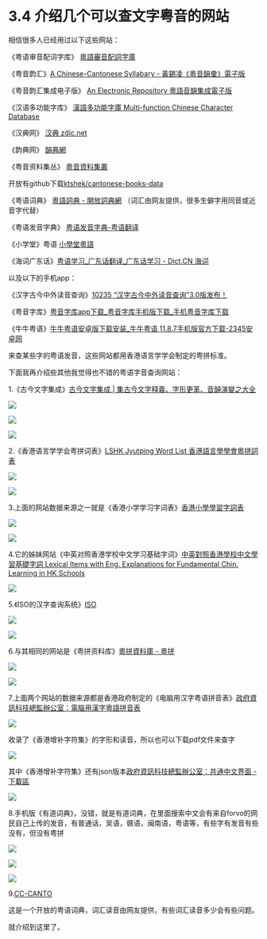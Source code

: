 # 3.4 介绍几个可以查文字粤音的网站

相信很多人已经用过以下这些网站：

《粤语审音配词字库》 [粵語審音配詞字庫](https://link.zhihu.com/?target=http%3A//humanum.arts.cuhk.edu.hk/Lexis/lexi-can/)

《粤音韵汇》[A Chinese-Cantonese Syllabary - 黃錫凌《粵音韻彙》電子版](https://link.zhihu.com/?target=http%3A//humanum.arts.cuhk.edu.hk/Lexis/Canton/)

《粤音韵汇集成电子版》 [An Electronic Repository 粵語音韻集成電子版](https://link.zhihu.com/?target=http%3A//humanum.arts.cuhk.edu.hk/Lexis/Canton2/)

《汉语多功能字库》 [漢語多功能字庫 Multi-function Chinese Character Database](https://link.zhihu.com/?target=http%3A//humanum.arts.cuhk.edu.hk/Lexis/lexi-mf/)

《汉典网》 [汉典 zdic.net](https://link.zhihu.com/?target=http%3A//www.zdic.net/)

《韵典网》 [韻典網](https://link.zhihu.com/?target=http%3A//ytenx.org/)

《粤音资料集丛》 [粵音資料集叢](https://link.zhihu.com/?target=http%3A//www.jyut.net/)

开放有github下载[ktshek/cantonese-books-data](https://link.zhihu.com/?target=https%3A//github.com/ktshek/cantonese-books-data)

《粤语词典》 [粵語詞典 - 開放詞典網](https://link.zhihu.com/?target=http%3A//kaifangcidian.com/han/yue) （词汇由网友提供，很多生僻字用同音或近音字代替）

《粤语发音字典》 [粤语发音字典-粤语翻译](https://link.zhihu.com/?target=http%3A//www.yueyv.cn/)

《小学堂》粤语 [小學堂粵語](https://link.zhihu.com/?target=http%3A//xiaoxue.iis.sinica.edu.tw/yueyu)

《海词广东话》[粤语学习\_广东话翻译\_广东话学习 - Dict.CN 海词](https://link.zhihu.com/?target=http%3A//gdh.dict.cn/)

以及以下的手机app：

《汉字古今中外读音查询》[10235 “汉字古今中外读音查询”3.0版发布！](https://zhuanlan.zhihu.com/p/20839947)

《粤音字库》[粤音字库app下载\_粤音字库手机版下载\_手机粤音字库下载](https://link.zhihu.com/?target=http%3A//www.liqucn.com/rj/501191.shtml)

《牛牛粤语》[牛牛粤语安卓版下载安装\_牛牛粤语 11.8.7手机版官方下载-2345安卓网](https://link.zhihu.com/?target=http%3A//www.duote.com/android/104479.html)

来查某些字的粤语发音，这些网站都用香港语言学学会制定的粤拼标准。

下面我再介绍些其他我觉得也不错的粤语字音查询网站：

1.《古今文字集成》[古今文字集成 \| 集古今文字释義、字形更革、音韻演變之大全](https://link.zhihu.com/?target=http%3A//www.ccamc.co/index.php)

![](/img/section3.4/import.png)

![](/img/section3.4/import2.png)

![](/img/section3.4/import3.png)

2.《香港语言学学会粤拼词表》[LSHK Jyutping Word List 香港語言學學會粵拼詞表](https://link.zhihu.com/?target=http%3A//corpus.ied.edu.hk/JPwordlist/index.php)

![](/img/section3.4/import4.png)

![](/sec3.3jpg/import5.png)

3.上面的网站数据来源之一就是《香港小学学习字词表》[香港小學學習字詞表](https://link.zhihu.com/?target=http%3A//www.edbchinese.hk/lexlist_ch/)

![](/img/section3.4/import5.png)

![](/img/section3.4/import6.png)

4.它的姊妹网站《中英对照香港学校中文学习基础字词》[中英對照香港學校中文學習基礎字詞 Lexical Items with Eng. Explanations for Fundamental Chin. Learning in HK Schools](https://link.zhihu.com/?target=http%3A//www.edbchinese.hk/lexlist_en/)

![](/img/section3.4/import7.png)

5.《ISO的汉字查询系统》[ISO](https://link.zhihu.com/?target=http%3A//glyph.iso10646hk.net/ccs/ccs.jsp%3Flang%3Dzh_TW)

![](/img/section3.4/import8.png)

![](/img/section3.4/import9.png)

6.与其相同的网站是《粤拼资料库》[粵拼資料庫 - 粵拼](https://link.zhihu.com/?target=http%3A//www.iso10646hk.net/jp/database/index.jsp)

![](/img/section3.4/import10.png)

![](/img/section3.4/import11.png)

7.上面两个网站的数据来源都是香港政府制定的《电脑用汉字粤语拼音表》[政府資訊科技總監辦公室：電腦用漢字粵語拼音表](https://link.zhihu.com/?target=https%3A//www.ogcio.gov.hk/tc/business/tech_promotion/ccli/cliac/canton_pronun_list.htm)

![](/img/section3.4/import12.png)

收录了《香港增补字符集》的字形和读音，所以也可以下载pdf文件来查字

![](/img/section3.4/import13.png)

其中《香港增补字符集》还有json版本[政府資訊科技總監辦公室：共通中文界面 - 下載區](https://link.zhihu.com/?target=https%3A//www.ogcio.gov.hk/tc/business/tech_promotion/ccli/download_area/)

![](/img/section3.4/import14.png)

8.手机版《有道词典》，没错，就是有道词典，在里面搜索中文会有来自forvo的网民自己上传的发音，有普通话，吴语，赣语，闽南语，粤语等，有些字有发音有些没有，但没有粤拼

![](/img/section3.4/import15.png)

![](/img/section3.4/import16.png)

![](/img/section3.4/import17.png)

9.[CC-CANTO](http://cccanto.org/)

这是一个开放的粤语词典，词汇读音由网友提供，有些词汇读音多少会有些问题。

就介绍到这里了。

